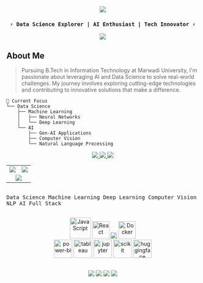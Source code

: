 <div align="center">
  <img src="https://capsule-render.vercel.app/api?type=venom&height=200&text=Kenil%20Kavar&fontSize=60&color=0:8A2BE2,100:6A5ACD&stroke=6A5ACD&fontColor=FFFFFF"/>
</div>

<h3 align="center">
  <code>⚡ Data Science Explorer | AI Enthusiast | Tech Innovator ⚡</code>
</h3>

<div align="center">
  <img src="https://readme-typing-svg.herokuapp.com?font=JetBrains+Mono&size=25&duration=4000&pause=1000&color=8A2BE2&center=true&vCenter=true&width=600&height=100&lines=Building+Intelligent+Solutions;Transforming+Data+into+Insights;Creating+Impact+through+Innovation"/>
</div>

## About Me

> Pursuing B.Tech in Information Technology at Marwadi University, I'm passionate about leveraging AI and Data Science to solve real-world challenges. My journey involves exploring cutting-edge technologies and contributing to innovative solutions that make a difference.

```text
🎯 Current Focus
└── Data Science
    ├── Machine Learning
    │   ├── Neural Networks
    │   └── Deep Learning
    └── AI 
        ├── Gen-AI Applications
        ├── Computer Vision
        └── Natural Language Processing
```

<p align="center">
  <a href="https://github.com/Kenil-kavar">
    <img src="https://custom-icon-badges.demolab.com/badge/-My%20Repos-624ad1?style=flat-square&logo=repo&logoColor=white"/>
  </a>
  <a href="mailto:kenilkavar@gmail.com">
    <img src="https://custom-icon-badges.demolab.com/badge/-Contact%20Me-624ad1?style=flat-square&logo=mail&logoColor=white"/>
  </a>
  <img src="https://custom-icon-badges.demolab.com/badge/dynamic/json?logo=graph&logoColor=fff&color=624ad1&label=Commits&query=%24.totalContributions&url=https%3A%2F%2Fstreak-stats.demolab.com%2F%3Fuser%3DKenil-kavar%26type%3Djson"/>
</p>

<table align="center">
  <tr border="none">
    <td align="center">
      <img src="https://github-readme-stats.vercel.app/api?username=Kenil-kavar&theme=radical&show_icons=true&count_private=true&hide_border=true&border_radius=20&bg_color=0d1117&title_color=C9D1D9&text_color=8B949E&icon_color=703ee5&ring_color=703ee5"/>
    </td>
    <td align="center">
      <img src="https://streak-stats.demolab.com?user=Kenil-kavar&theme=radical&hide_border=true&border_radius=20&background=0d1117&ring=703ee5&fire=703ee5&currStreakLabel=C9D1D9"/>
    </td>
  </tr>
  <tr>
    <td colspan="2" align="center">
      <img src="https://github-readme-activity-graph.vercel.app/graph?username=Kenil-kavar&custom_title=Contribution%20Graph&bg_color=0d1117&color=703ee5&line=703ee5&point=C9D1D9&area_color=703ee5&title_color=C9D1D9&area=true&hide_border=true&radius=16"/>
    </td>
  </tr>
</table>



<h2></h2>

<kbd align="center">
<kbd>Data Science</kbd> 
<kbd>Machine Learning</kbd>
<kbd>Deep Learning</kbd>
<kbd>Computer Vision</kbd>
<kbd>NLP</kbd>
<kbd>AI</kbd>
<kbd>Full Stack</kbd>
</kbd>

<h2></h2>

<div align="center">
   <img alt="JavaScript" width="55" height="55" src="https://raw.githubusercontent.com/HighAmbition211/HighAmbition211/auxiliary/languages/javascript.svg" />
   <img alt="React" width="45" height="45" src="https://raw.githubusercontent.com/HighAmbition211/HighAmbition211/auxiliary/libraries/react.svg" />
  <img src="https://skillicons.dev/icons?i=python,tensorflow,git,vscode&theme=dark&perline=7" />
  <img alt="Docker" width="45" height="45" src="https://raw.githubusercontent.com/HighAmbition211/HighAmbition211/auxiliary/tools/docker.svg" />
</div>

<div align="center">
  <a href="https://powerbi.microsoft.com/"><img width="48" height="48" src="https://img.icons8.com/color/48/power-bi.png" alt="power-bi"/></a>
  <a href="https://www.tableau.com/"><img width="48" height="48" src="https://img.icons8.com/color/48/tableau-software.png" alt="tableau"/></a>
  <a href="https://jupyter.org/"><img width="48" height="48" src="https://cdn.jsdelivr.net/gh/devicons/devicon/icons/jupyter/jupyter-original.svg" alt="jupyter"/></a>
  <a href="https://scikit-learn.org/"><img width="48" height="48" src="https://upload.wikimedia.org/wikipedia/commons/0/05/Scikit_learn_logo_small.svg" alt="scikit"/></a>
  <a href="https://huggingface.co/"><img width="48" height="48" src="https://huggingface.co/front/assets/huggingface_logo-noborder.svg" alt="huggingface"/></a>
</div>

<h2></h2>

<div align="center">
  <a href="https://twitter.com/KenilKavar"><img src="https://img.shields.io/badge/Twitter-000000?style=for-the-badge&logo=x&logoColor=white"/></a>
  <a href="https://github.com/Kenil-kavar"><img src="https://img.shields.io/badge/GitHub-000000?style=for-the-badge&logo=github&logoColor=white"/></a>
  <a href="https://www.linkedin.com/in/kenil-kavar-957744256/"><img src="https://img.shields.io/badge/LinkedIn-000000?style=for-the-badge&logo=linkedin&logoColor=white"/></a>
  <a href="https://www.instagram.com/kenilkavar5/"><img src="https://img.shields.io/badge/Instagram-000000?style=for-the-badge&logo=instagram&logoColor=white"/></a>
</div>
